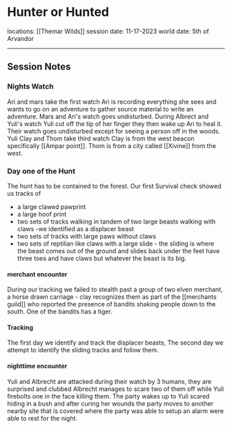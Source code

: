 # Hunter or Hunted
locations: [[Themar Wilds]]
session date: 11-17-2023
world date: 5th of Arvandor

-------
## Session Notes
### Nights Watch
Ari and mars take the first watch 
Ari is recording everything she sees and wants to go on an adventure to gather source material to write an adventure. Mars and Ari's watch goes undisturbed. During Albrect and Yuli's watch Yuli cut off the tip of her finger they then wake up Ari to heal it. Their watch goes undisturbed except for seeing a person off in the woods. Yuli Clay and Thom take third watch
Clay is from the west beacon specifically [[Ampar point]].
Thom is from a city called [[Xivine]] from the west.
### Day one of the Hunt
The hunt has to be contained to the forest.
Our first Survival check showed us tracks of 
- a large clawed pawprint
- a large hoof print
- two sets of tracks walking in tandem of two large beasts walking with claws -we identified as a displacer beast
- two sets of tracks with large paws without claws
- two sets of reptilian like claws with a large slide - the sliding is where the beast comes out of the ground and slides back under the feet have three toes and have claws but whatever the beast is its big.
#### merchant encounter
During our tracking we failed to stealth past a group of two elven merchant, a horse drawn carriage - clay recognizes them as part of the [[merchants guild]] who reported the presence of bandits shaking people down to the south. One of the bandits has a tiger.
#### Tracking
The first day we identify and track the displacer beasts,
The second day we attempt to identify the sliding tracks and follow them.

#### nighttime encounter
Yuli and Albrecht are attacked during their watch by 3 humans, they are surprised and clubbed Albrecht manages to scare two of them off while Yuli firebolts one in the face killing them. The party wakes up to Yuli scared hiding in a bush and after curing her wounds the party moves to another nearby site that is covered where the party was able to setup an alarm were able to rest for the night.